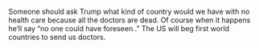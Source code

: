 Someone should ask Trump what kind of country would we have with no health care because all the doctors are dead. Of course when it happens he’ll say “no one could have foreseen..” The US will beg first world countries to send us doctors. 
